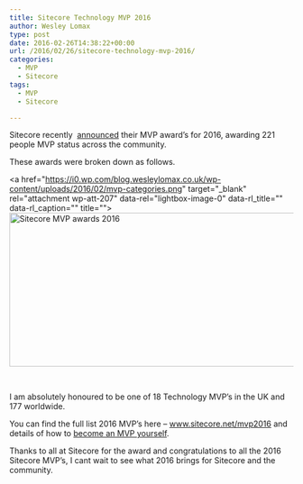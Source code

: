 ```yaml
---
title: Sitecore Technology MVP 2016
author: Wesley Lomax
type: post
date: 2016-02-26T14:38:22+00:00
url: /2016/02/26/sitecore-technology-mvp-2016/
categories:
  - MVP
  - Sitecore
tags:
  - MVP
  - Sitecore

---
```

Sitecore recently  <a href="http://www.sitecore.net/learn/blogs/best-practice-blogs/pieter-brinkman/posts/2016/02/announcing-2016-sitecore-mvp-awards.aspx" target="_blank">announced</a> their MVP award&#8217;s for 2016, awarding 221 people MVP status across the community.

These awards were broken down as follows.

<a href="https://i0.wp.com/blog.wesleylomax.co.uk/wp-content/uploads/2016/02/mvp-categories.png" target="\_blank" rel="attachment wp-att-207" data-rel="lightbox-image-0" data-rl\_title="" data-rl_caption="" title=""><img class="alignnone wp-image-207 size-full" src="https://i0.wp.com/blog.wesleylomax.co.uk/wp-content/uploads/2016/02/mvp-categories.png?resize=573%2C273" alt="Sitecore MVP awards 2016" width="573" height="273" srcset="https://i0.wp.com/blog.wesleylomax.co.uk/wp-content/uploads/2016/02/mvp-categories.png?w=573 573w, https://i0.wp.com/blog.wesleylomax.co.uk/wp-content/uploads/2016/02/mvp-categories.png?resize=300%2C143 300w" sizes="(max-width: 573px) 100vw, 573px" data-recalc-dims="1" /></a>

&nbsp;

I am absolutely honoured to be one of 18 Technology MVP&#8217;s in the UK and 177 worldwide.

You can find the full list 2016 MVP&#8217;s here &#8211; <a href="http://www.sitecore.net/mvp2016" target="_blank">www.sitecore.net/mvp2016</a> and details of how to <a href="http://www.sitecore.net/events/public-mvp-site/become-an-mvp.aspx" target="_blank">become an MVP yourself</a>.

Thanks to all at Sitecore for the award and congratulations to all the 2016 Sitecore MVP&#8217;s, I cant wait to see what 2016 brings for Sitecore and the community.

&nbsp;